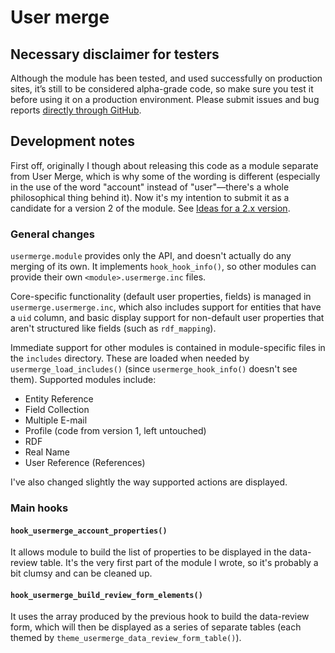 # User merge

## Necessary disclaimer for testers
Although the module has been tested, and used successfully on production sites, it’s still to be considered alpha-grade code, so make sure you test it before using it on a production environment. Please submit issues and bug reports [directly through GitHub](https://github.com/antiorario/usermerge/issues).

## Development notes

First off, originally I though about releasing this code as a module separate from User Merge, which is why some of the wording is different (especially in the use of the word "account" instead of "user"—there's a whole philosophical thing behind it). Now it's my intention to submit it as a candidate for a version 2 of the module. See [Ideas for a 2.x version](https://drupal.org/node/2079263).

### General changes

`usermerge.module` provides only the API, and doesn't actually do any merging of its own. It implements `hook_hook_info()`, so other modules can provide their own `<module>.usermerge.inc` files.

Core-specific functionality (default user properties, fields) is managed in `usermerge.usermerge.inc`, which also includes support for entities that have a `uid` column, and basic display support for non-default user properties that aren't structured like fields (such as `rdf_mapping`).

Immediate support for other modules is contained in module-specific files in the `includes` directory. These are loaded when needed by `usermerge_load_includes()` (since `usermerge_hook_info()` doesn't see them). Supported modules include:

- Entity Reference
- Field Collection
- Multiple E-mail
- Profile (code from version 1, left untouched)
- RDF
- Real Name
- User Reference (References)

I've also changed slightly the way supported actions are displayed.

### Main hooks

#### `hook_usermerge_account_properties()`

It allows module to build the list of properties to be displayed in the data-review table. It's the very first part of the module I wrote, so it's probably a bit clumsy and can be cleaned up.

#### `hook_usermerge_build_review_form_elements()`

It uses the array produced by the previous hook to build the data-review form, which will then be displayed as a series of separate tables (each themed by `theme_usermerge_data_review_form_table()`).
